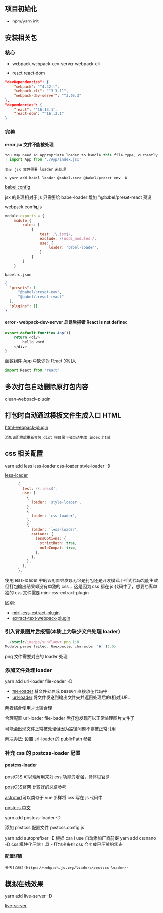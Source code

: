 # 

## 项目初始化

+  npm/yarn init

## 安装相关包

### 核心

+ webpack webpack-dev-server webpack-cli

+ react react-dom

```json
"devDependencies": {
    "webpack": "^4.42.1",
    "webpack-cli": "^3.3.11",
    "webpack-dev-server": "^3.10.3"
},
"dependencies": {
    "react": "^16.13.1",
    "react-dom": "^16.13.1"
}
```

### 完善

#### error jsx 文件不能被处理

```js
You may need an appropriate loader to handle this file type, currently no loaders are configured to process this file. See https://webpack.js.org/concepts#loaders
| import App from './App/index.jsx'
```

`表示 jsx 文件需要 loader 来处理`

```shell
$ yarn add babel-loader @babel/core @babel/preset-env -D
```

[babel config](https://babeljs.io/docs/en/configuration)

jsx 的处理相对于 js 只需要给 babel-loader 增加 "@babel/preset-react 预设

webpack.config,js

```js
module.exports = {
    module:{
        rules: [
            {
                test: /\.jsx$/,
                exclude: /(node_modules)/,
                use: {
                    loader: 'babel-loader',
                }
            }
        ]
    }
```

`babelrc.json`
```json
{
  "presets": [
      "@babel/preset-env",
      "@babel/preset-react"
  ],
  "plugins": []
}
```

#### error - webpack-dev-server 启动后报错 React is not defined

```javascript
export default function App(){
    return <div>
        hello word 
    </div>
}
```

函数组件 App 中缺少对 React 的引入

```javascript
import React from 'react'
```

## 多次打包自动删除原打包内容

[clean-webpack-plugin](https://github.com/johnagan/clean-webpack-plugin)

## 打包时自动通过模板文件生成入口 HTML

[html-webpack-plugin](https://github.com/jantimon/html-webpack-plugin)

`添加该配置后重新打包 dist 根目录下会自动生成 index.html`

## css 相关配置

yarn add less less-loader css-loader style-loader -D

[less-loader](https://github.com/webpack-contrib/less-loader)

```js
      {
        test: /\.less$/,
        use: [
          {
            loader: 'style-loader',
          },
          {
            loader: 'css-loader',
          },
          {
            loader: 'less-loader',
            options: {
              lessOptions: {
                strictMath: true,
                noIeCompat: true,
              },
            },
          },
        ],
      },
```

使用 less-loader 中的该配置会发现无论是打包还是开发模式下样式代码均能生效但打包输出结果却没有单独的 css ，这是因为 css 都在 js 代码中了，想要抽离单独的 css 文件需要 mini-css-extract-plugin

区别:
+ [mini-css-extract-plugin](https://webpack.js.org/plugins/mini-css-extract-plugin/)
+ [extract-text-webpack-plugin](https://webpack.js.org/plugins/extract-text-webpack-plugin/)

### 引入背景图片后报错(本质上为缺少文件处理 loader)

```javascript
 ./static/images/sunfloewr.png 1:0
Module parse failed: Unexpected character '�' (1:0)
```

png 文件需要对应的 loader 处理

### 添加文件处理 loader 

yarn add url-loader file-loader -D

+ [file-loader](https://github.com/webpack-contrib/file-loader) 将文件处理成 base64 直接放在代码中
+ [url-loader](https://github.com/webpack-contrib/url-loader) 将文件发送到输出文件夹并返回处理后的(相对)URL

两者结合使用才比较合理


合理配置 url-loader file-loader 后打包发现可以正常处理图片文件了

可能会出现文件正常被处理但因为路径问题不能被正常引用

解决办法: 设置 url-loader 的 publicPath 参数

### 补充 css 的 postcss-loader 配置

#### postcss-loader

postCSS 可以理解用来对 css 功能的增强，具体见官网

[postCSS官网](https://postcss.org/)
[比较好的总结参考](https://segmentfault.com/a/1190000014782560)

[astroturf](https://github.com/4Catalyzer/astroturf)可以类似于 vue 那样将 css 写在 js 代码中

[postcss 中文](https://github.com/postcss/postcss/blob/master/README-cn.md)

yarn add postcss-loader -D

添加 postcss 配置文件 postcss.config.js


yarn add autoprefixer -D 根据 can i use 自动添加厂商前缀
yarn add cssnano -D css 模块化压缩工具 - 打包出来的 css 会变成已压缩的状态


#### 配置详情

`参考[文档](https://webpack.js.org/loaders/postcss-loader/)`

## 模拟在线效果

 yarn add live-server -D

 [live-server](https://github.com/tapio/live-server)